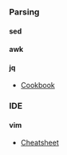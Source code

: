 ### Parsing

#### sed

#### awk

#### jq

- [Cookbook](https://github.com/stedolan/jq/wiki/Cookbook)

### IDE

#### vim

- [Cheatsheet](https://external-preview.redd.it/iigrixvxp5aYN9ox7Gr1dfI_rhLRotWlLsCafjJqjEQ.png?auto=webp&s=1594ddc17408cb9186a73c2a6d1a1bf1e00769dd)
